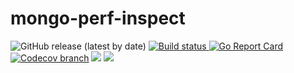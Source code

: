 # mongo-perf-inspect

<p>
<img alt="GitHub release (latest by date)" src="https://img.shields.io/github/v/release/rrajesh1979/mongo-perf-inspect">
<a href="https://github.com/rrajesh1979/mongo-perf-inspect/actions/workflows/go.yml">
    <img src="https://github.com/rrajesh1979/mongo-perf-inspect/actions/workflows/go.yml/badge.svg" alt="Build status">
</a>
<a href="https://goreportcard.com/report/github.com/k6io/k6"><img src="https://goreportcard.com/badge/github.com/k6io/k6" alt="Go Report Card"></a>
<a href="https://codecov.io/github/rrajesh1979/mongo-perf-inspect"><img src="https://codecov.io/github/rrajesh1979/mongo-perf-inspect/branch/master/graph/badge.svg?token=ER2FNUMIUV" alt="Codecov branch"></a>
<a href="https://codeclimate.com/github/rrajesh1979/mongo-perf-inspect/maintainability"><img src="https://api.codeclimate.com/v1/badges/186b72a6bed912c8a8ba/maintainability" /></a>
<a href="https://codeclimate.com/github/rrajesh1979/mongo-perf-inspect/test_coverage"><img src="https://api.codeclimate.com/v1/badges/186b72a6bed912c8a8ba/test_coverage" /></a>
</p>